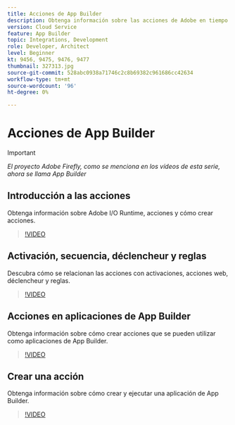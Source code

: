```yaml
---
title: Acciones de App Builder
description: Obtenga información sobre las acciones de Adobe en tiempo de ejecución y para utilizarlas en aplicaciones de App Builder.
version: Cloud Service
feature: App Builder
topic: Integrations, Development
role: Developer, Architect
level: Beginner
kt: 9456, 9475, 9476, 9477
thumbnail: 327313.jpg
source-git-commit: 528abc0938a71746c2c8b69382c961686cc42634
workflow-type: tm+mt
source-wordcount: '96'
ht-degree: 0%

---
```



# Acciones de App Builder

>[!IMPORTANT]
>
> _El proyecto Adobe Firefly, como se menciona en los vídeos de esta serie, ahora se llama App Builder_

## Introducción a las acciones

Obtenga información sobre Adobe I/O Runtime, acciones y cómo crear acciones.

>[!VIDEO](https://video.tv.adobe.com/v/339192/?quality=12&learn=on)

## Activación, secuencia, déclencheur y reglas

Descubra cómo se relacionan las acciones con activaciones, acciones web, déclencheur y reglas.

>[!VIDEO](https://video.tv.adobe.com/v/339193/?quality=12&learn=on)

## Acciones en aplicaciones de App Builder

Obtenga información sobre cómo crear acciones que se pueden utilizar como aplicaciones de App Builder.

>[!VIDEO](https://video.tv.adobe.com/v/339194/?quality=12&learn=on)

## Crear una acción

Obtenga información sobre cómo crear y ejecutar una aplicación de App Builder.

>[!VIDEO](https://video.tv.adobe.com/v/339171/?quality=12&learn=on)
